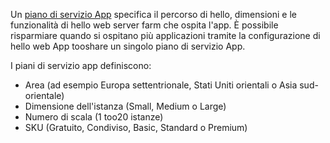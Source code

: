 Un [piano di servizio App](../articles/app-service/azure-web-sites-web-hosting-plans-in-depth-overview.md) specifica il percorso di hello, dimensioni e le funzionalità di hello web server farm che ospita l'app. È possibile risparmiare quando si ospitano più applicazioni tramite la configurazione di hello web App tooshare un singolo piano di servizio App.

I piani di servizio app definiscono:

* Area (ad esempio Europa settentrionale, Stati Uniti orientali o Asia sud-orientale)
* Dimensione dell'istanza (Small, Medium o Large)
* Numero di scala (1 too20 istanze)
* SKU (Gratuito, Condiviso, Basic, Standard o Premium)
